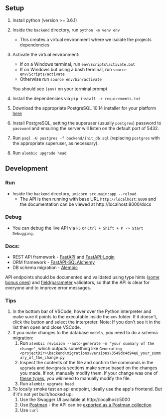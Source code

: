 ## Setup

1. Install python (version >= 3.6.1)
2. Inside the `backend` directory, run `python -m venv env`
    - This creates a virtual environment where we isolate the projects dependencies
3. Activate the virtual environment:

    - If on a Windows terminal, run `env\Scripts\activate.bat`
    - If on Windows but using a bash terminal, run `source env/Scripts/activate`
    - Otherwise run `source env/bin/activate`

    You should see `(env)` on your terminal prompt

4. Install the dependencies via `pip install -r requirements.txt`
5. Download the appropriate PostgreSQL 10.14 installer for your platform [here](https://www.enterprisedb.com/downloads/postgres-postgresql-downloads)
6. Install PostgreSQL, setting the superuser (usually `postgres`) password to `password` and ensuring the server will listen on the default port of 5432.
7. Run `psql -U postgres -f backend/init_db.sql` (replacing `postgres` with the appropriate superuser, as necessary).
8. Run `alembic upgrade head`

## Development

### Run
- Inside the `backend` directory, `uvicorn src.main:app --reload`.
  - The API is then running with base URL `http://localhost:8000` and the documentation can be viewed at http://localhost:8000/docs
  
### Debug
- You can debug the live API via `F5` or `Ctrl + Shift + P -> Start Debugging`.

### Docs:
-   REST API framework - [FastAPI](https://fastapi.tiangolo.com/) and [FastAPI-Login](https://github.com/MushroomMaula/fastapi_login)
-   ORM framework - [FastAPI-SQLAlchemy](https://flask-sqlalchemy.palletsprojects.com/en/2.x/)
-   DB schema migration - [Alembic](https://alembic.sqlalchemy.org/en/latest/tutorial.html)

API endpoints should be documented and validated using type hints ([some bonus ones](https://pydantic-docs.helpmanual.io/usage/types/#pydantic-types)) and [field](https://fastapi.tiangolo.com/tutorial/body-fields/#declare-model-attributes)/[parameter](https://fastapi.tiangolo.com/tutorial/query-params-str-validations/) validators, so that the API is clear for everyone and to improve error messages.

### Tips

1. In the bottom bar of VSCode, hover over the Python interpreter and make sure it points to the executable inside the `env` folder. If it doesn't, click the button and select the interpreter. Note: If you don't see it in the list then open and close VSCode.
2. If you make changes to the database `models`, you need to do a schema migration:
    1. Run `alembic revision --auto-generate -m "your summary of the change"`, which outputs something like `Generating <projectDir>\backend\migrations\versions\3549dc4d94e8_your_summary_of_the_change.py`
    2. Inspect the contents of the file and confirm the commands in the `upgrade` and `downgrade` sections make sense based on the changes you made. If not, manually modify them. If your change was one of [these types](https://l.messenger.com/l.php?u=https%3A%2F%2Falembic.sqlalchemy.org%2Fen%2Flatest%2Fautogenerate.html%23what-does-autogenerate-detect-and-what-does-it-not-detect&h=AT2JPiRXCmNQy0wF4IWgIDOj65a5AvgW6qfuy6cTsy1c-l2ShJgK4I9Ywl-b_TZbVARiYRJ6pEzxHNeL8XFCaLOIv9D4U2PRcqSE7heYtgtYNNtNSqcBSNW6IYUWf6StnDQf5w), you *will* need to manually modify the file.
    3. Run `alembic upgrade head`
3. To locally smoke test an api endpoint, ideally use the app's frontend. But if it's not yet built/hooked up:
    1. Use the Swagger UI available at http://localhost:5000
    2. Use [Postman](https://www.postman.com/downloads/) - the API can be [exported as a Postman collection](https://flask-restx.readthedocs.io/en/latest/postman.html)
    3. Use `curl`
